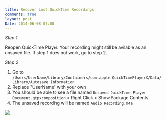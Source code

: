 ```yaml
---
title: Recover Lost QuickTime Recordings
comments: true
layout: post
Date: 2014-06-08 07:00
---
```


*Step 1*

Reopen QuickTime Player. Your recording might still be avilable as an unsaved file. If step 1 does not work, go to step 2. 

*Step 2*

1. Go to `/Users/UserName/Library/Containers/com.apple.QuickTimePlayerX/Data/Library/Autosave Information`
2. Replace "UserName" with your own
3. You should be able to see a file named `Unsaved QuickTime Player Document.qtpxcomposition` > Right Click > Show Package Contents
4. The unsaved recording will be named `Audio Recording.m4a`

<img src="QuickTime-Lost-Recording">